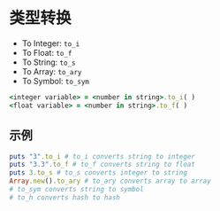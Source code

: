 # 类型转换

- To Integer: `to_i`
- To Float: `to_f`
- To String: `to_s`
- To Array: `to_ary`
- To Symbol: `to_sym`

```ruby
<integer variable> = <number in string>.to_i( )
<float variable> = <number in string>.to_f( )
```

## 示例

```ruby
puts "3".to_i # to_i converts string to integer
puts "3.3".to_f # to_f converts string to float
puts 3.to_s # to_s converts integer to string
Array.new().to_ary # to_ary converts array to array
# to_sym converts string to symbol
# to_h converts hash to hash
```
